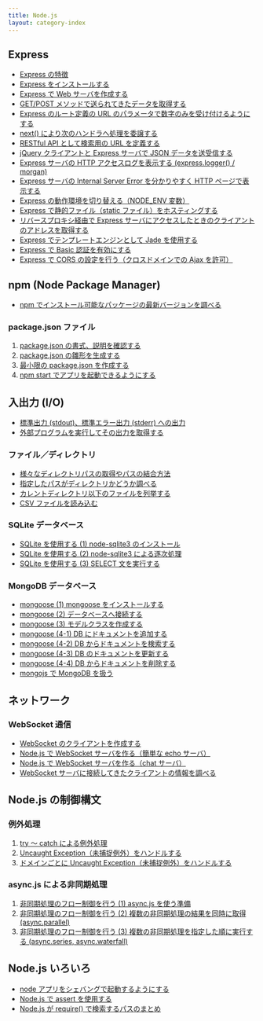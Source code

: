 ```yaml
---
title: Node.js
layout: category-index
---
```


Express
----
- [Express の特徴](express/features.html)
- [Express をインストールする](express/install.html)
- [Express で Web サーバを作成する](express/web-server.html)
- [GET/POST メソッドで送られてきたデータを取得する](express/handle-get-and-post-data.html)
- [Express のルート定義の URL のパラメータで数字のみを受け付けるようにする](express/regexp-in-routing.html)
- [next() により次のハンドラへ処理を委譲する](express/next.html)
- [RESTful API として検索用の URL を定義する](express/url-for-search.html)
- [jQuery クライアントと Express サーバで JSON データを送受信する](express/exchange-json.html)
- [Express サーバの HTTP アクセスログを表示する (express.logger() / morgan)](express/access-log.html)
- [Express サーバの Internal Server Error を分かりやすく HTTP ページで表示する](express/internal-server-error.html)
- [Express の動作環境を切り替える（NODE_ENV 変数）](express/switch-env.html)
- [Express で静的ファイル（static ファイル）をホスティングする](express/static-file.html)
- [リバースプロキシ経由で Express サーバにアクセスしたときのクライアントのアドレスを取得する](express/reverse-proxy-addr.html)
- [Express でテンプレートエンジンとして Jade を使用する](express/jade-with-express.html)
- [Express で Basic 認証を有効にする](express/basic-authentication.html)
- [Express で CORS の設定を行う（クロスドメインでの Ajax を許可）](express/cors.html)

npm (Node Package Manager)
---
- [npm でインストール可能なパッケージの最新バージョンを調べる](npm/package-version.html)

### package.json ファイル
1. [package.json の書式、説明を確認する](npm/package-json1.html)
1. [package.json の雛形を生成する](npm/package-json2.html)
1. [最小限の package.json を作成する](npm/package-json3.html)
1. [npm start でアプリを起動できるようにする](npm/package-json4.html)

入出力 (I/O)
----
- [標準出力 (stdout)、標準エラー出力 (stderr) への出力](io.html)
- [外部プログラムを実行してその出力を取得する](io/child-process.html)

### ファイル／ディレクトリ
- [様々なディレクトリパスの取得やパスの結合方法](io/path.html)
- [指定したパスがディレクトリかどうか調べる](io/is-directory.html)
- [カレントディレクトリ以下のファイルを列挙する](io/walk-dir.html)
- [CSV ファイルを読み込む](io/csv.html)

### SQLite データベース
- [SQLite を使用する (1) node-sqlite3 のインストール](io/sqlite1.html)
- [SQLite を使用する (2) node-sqlite3 による逐次処理](io/sqlite2.html)
- [SQLite を使用する (3) SELECT 文を実行する](io/sqlite3.html)

### MongoDB データベース
- [mongoose (1) mongoose をインストールする](io/mongoose1.html)
- [mongoose (2) データベースへ接続する](io/mongoose2.html)
- [mongoose (3) モデルクラスを作成する](io/mongoose3.html)
- [mongoose (4-1) DB にドキュメントを追加する](io/mongoose4-1.html)
- [mongoose (4-2) DB からドキュメントを検索する](io/mongoose4-2.html)
- [mongoose (4-3) DB のドキュメントを更新する](io/mongoose4-3.html)
- [mongoose (4-4) DB からドキュメントを削除する](io/mongoose4-4.html)
- [mongojs で MongoDB を扱う](io/mongojs.html)

ネットワーク
----

### WebSocket 通信
- [WebSocket のクライアントを作成する](net/websocket-client.html)
- [Node.js で WebSocket サーバを作る（簡単な echo サーバ）](net/websocket-echo-server.html)
- [Node.js で WebSocket サーバを作る（chat サーバ）](net/websocket-chat-server.html)
- [WebSocket サーバに接続してきたクライアントの情報を調べる](net/websocket-client-info.html)


Node.js の制御構文
----

### 例外処理
1. [try ～ catch による例外処理](exception/try-and-catch.html)
1. [Uncaught Exception（未捕捉例外）をハンドルする](exception/uncaught-exception.html)
1. [ドメインごとに Uncaught Exception（未捕捉例外）をハンドルする](exception/domain-for-exception.html)

### async.js による非同期処理
1. [非同期処理のフロー制御を行う (1) async.js を使う準備](async-js1.html)
1. [非同期処理のフロー制御を行う (2) 複数の非同期処理の結果を同時に取得 (async.parallel)](async-js2.html)
1. [非同期処理のフロー制御を行う (3) 複数の非同期処理を指定した順に実行する (async.series, async.waterfall)](async-js3.html)

Node.js いろいろ
----
- [node アプリをシェバングで起動するようにする](shebang.html)
- [Node.js で assert を使用する](assert.html)
- [Node.js が require() で検索するパスのまとめ](require.html)

